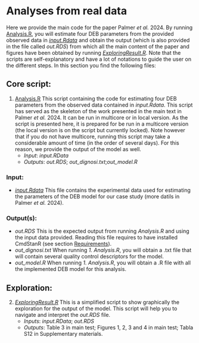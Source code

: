 # Analyses from real data
Here we provide the main code for the paper Palmer _et al._ 2024. By running [Analysis.R](./REALDATA/Analysis.R), you will estimate four DEB parameters from the provided observed data in [_input.Rdata_](./REALDATA/input.Rdata) and obtain the output (which is also provided in the file called _out.RDS_) from which all the main content of the paper and figures have been obtained by running [_ExploringResult.R_](./REALDATA/ExploringResult.R). 
Note that the scripts are self-explanatory and have a lot of notations to guide the user on the different steps. 
In this section you find the following files: 

## Core script: 
1. [Analysis.R](./REALDATA/Analysis.R) This script containing the code for estimating four DEB parameters from the observed data contained in _input.Rdata_. This script has served as the skeleton of the work presented in the main text in Palmer _et al._ 2024. It can be run in multicore or in local version. As the script is presented here, it is prepared for be run in a multicore version (the  local version is on the script but currently locked). Note however that if you do not have multicore, running this script may take a considerable amount of time (in the order of several days). For this reason, we provide the output of the model as well.
   - *Input*: _input.RData_
   - *Outputs*: _out.RDS_; _out_dignosi.txt_;_out_model.R_
 ### Input: 
 - [_input.Rdata_](./REALDATA/input.Rdata) This file contains the experimental data used for estimating the parameters of the DEB model for our case study (more datils in Palmer _et al._ 2024). 
 ### Output(s): 
- _out.RDS_ This is the expected output from running _Analysis.R_ and using the input data provided. Reading this file requires to have installed CmdStanR (see section [Requirements](./#(Requirements))).
- _out_dignosi.txt_ When running _1._ _Analysis.R_, you will obtain a .txt file that will contain several quality control descriptors for the model. 
- _out_model.R_ When running _1._ _Analysis.R_, you will obtain a .R file with all the implemented DEB model for this analysis.
  
## Exploration: 
2. [_ExploringResult.R_](./REALDATA/ExploringResult.R) This is a simplified script to show graphically the exploration for the output of the model. This script will help you to navigate and interpret the _out.RDS_ file. 
   - *Inputs*: _input.RData_; _out.RDS_
   - *Outputs*: Table 3 in main test; Figures 1, 2, 3 and 4 in main test; Tabla S12 in Supplementary materials.
